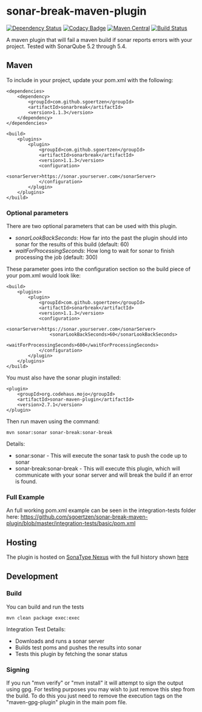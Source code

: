 # sonar-break-maven-plugin

[![Dependency Status](https://www.versioneye.com/user/projects/56983e26af789b0027001e5b/badge.svg?style=flat)](https://www.versioneye.com/user/projects/56983e26af789b0027001e5b) 
[![Codacy Badge](https://api.codacy.com/project/badge/grade/fa1e3196dc0549f1b45cf75c87c0227e)](https://www.codacy.com/app/sgoertzen/sonar-break-maven-plugin)
[![Maven Central](https://maven-badges.herokuapp.com/maven-central/com.github.sgoertzen/sonar-break-maven-plugin/badge.svg)](https://maven-badges.herokuapp.com/maven-central/com.github.sgoertzen/sonar-break-maven-plugin/)
[![Build Status](https://travis-ci.org/sgoertzen/sonar-break-maven-plugin.svg?branch=master)](https://travis-ci.org/sgoertzen/sonar-break-maven-plugin)

A maven plugin that will fail a maven build if sonar reports errors with your project.  Tested with SonarQube 5.2 through 5.4.

## Maven 
To include in your project, update your pom.xml with the following:

    <dependencies>
        <dependency>
            <groupId>com.github.sgoertzen</groupId>
            <artifactId>sonarbreak</artifactId>
            <version>1.1.3</version>
        </dependency>
    </dependencies>

    <build>
        <plugins>
            <plugin>
                <groupId>com.github.sgoertzen</groupId>
                <artifactId>sonarbreak</artifactId>
                <version>1.1.3</version>
                <configuration>
                    <sonarServer>https://sonar.yourserver.com</sonarServer>
                </configuration>
            </plugin>
        </plugins>
    </build>

### Optional parameters
There are two optional parameters that can be used with this plugin.  
* _sonarLookBackSeconds_: How far into the past the plugin should into sonar for the results of this build (default: 60)
* _waitForProcessingSeconds_: How long to wait for sonar to finish processing the job (default: 300)

These parameter goes into the configuration section so the build piece of your pom.xml would look like: 

    <build>
        <plugins>
            <plugin>
                <groupId>com.github.sgoertzen</groupId>
                <artifactId>sonarbreak</artifactId>
                <version>1.1.3</version>
                <configuration>
                    <sonarServer>https://sonar.yourserver.com</sonarServer>
                    <sonarLookBackSeconds>60</sonarLookBackSeconds>
                    <waitForProcessingSeconds>600</waitForProcessingSeconds>
                </configuration>
            </plugin>
        </plugins>
    </build>

You must also have the sonar plugin installed:

    <plugin>
        <groupId>org.codehaus.mojo</groupId>
        <artifactId>sonar-maven-plugin</artifactId>
        <version>2.7.1</version>
    </plugin>

Then run maven using the command: 

    mvn sonar:sonar sonar-break:sonar-break

Details:
* sonar:sonar - This will execute the sonar task to push the code up to sonar
* sonar-break:sonar-break - This will execute this plugin, which will communicate with your sonar server and will break the build if an error is found.

### Full Example
An full working pom.xml example can be seen in the integration-tests folder here: https://github.com/sgoertzen/sonar-break-maven-plugin/blob/master/integration-tests/basic/pom.xml

## Hosting
The plugin is hosted on [SonaType Nexus](https://oss.sonatype.org/content/groups/public/com/github/sgoertzen/sonar-break-maven-plugin) with the full history shown 
[here](https://oss.sonatype.org/#nexus-search;quick~sonar-break-maven-plugin)

## Development
### Build
You can build and run the tests 
```
mvn clean package exec:exec
```

Integration Test Details:
* Downloads and runs a sonar server
* Builds test poms and pushes the results into sonar
* Tests this plugin by fetching the sonar status

### Signing
If you run "mvn verify" or "mvn install" it will attempt to sign the output using gpg.  For testing purposes you may wish to just remove this step from the build.  To do this you just need to remove the execution tags on the "maven-gpg-plugin" plugin in the main pom file. 
